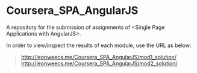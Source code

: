 # Coursera_SPA_AngularJS
A repository for the submission of assignments of &lt;Single Page Applications with AngularJS>.

In order to view/inspect the results of each module, use the URL as below:

>http://leonweecs.me/Coursera_SPA_AngularJS/mod1_solution/
>http://leonweecs.me/Coursera_SPA_AngularJS/mod2_solution/

